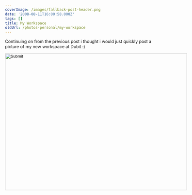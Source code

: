 ```yaml
---
coverImage: /images/fallback-post-header.png
date: '2008-08-11T16:00:58.000Z'
tags: []
title: My Workspace
oldUrl: /photos-personal/my-workspace
---
```


Continuing on from the previous post i thought i would just quickly post a picture of my new workspace at Dubit :)

<!-- more -->
<input width="600" type="image" height="450" src="https://www.mikecann.co.uk/wp-content/uploads/image/photo.jpg" longdesc="undefined" />
